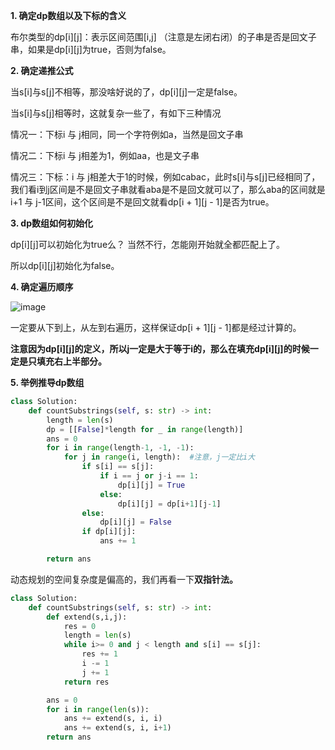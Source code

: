 **1. 确定dp数组以及下标的含义**

布尔类型的dp[i][j]：表示区间范围[i,j] （注意是左闭右闭）的子串是否是回文子串，如果是dp[i][j]为true，否则为false。

**2. 确定递推公式**

当s[i]与s[j]不相等，那没啥好说的了，dp[i][j]一定是false。

当s[i]与s[j]相等时，这就复杂一些了，有如下三种情况

情况一：下标i 与 j相同，同一个字符例如a，当然是回文子串

情况二：下标i 与 j相差为1，例如aa，也是文子串

情况三：下标：i 与 j相差大于1的时候，例如cabac，此时s[i]与s[j]已经相同了，我们看i到j区间是不是回文子串就看aba是不是回文就可以了，那么aba的区间就是 i+1 与 j-1区间，这个区间是不是回文就看dp[i + 1][j - 1]是否为true。

**3. dp数组如何初始化**

dp[i][j]可以初始化为true么？ 当然不行，怎能刚开始就全都匹配上了。

所以dp[i][j]初始化为false。

**4. 确定遍历顺序**

![image](https://user-images.githubusercontent.com/62086490/154923559-80b362b9-892a-4f84-b527-0ac50f48eb02.png)

一定要从下到上，从左到右遍历，这样保证dp[i + 1][j - 1]都是经过计算的。

**注意因为dp[i][j]的定义，所以j一定是大于等于i的，那么在填充dp[i][j]的时候一定是只填充右上半部分。**

**5. 举例推导dp数组**

```python
class Solution:
    def countSubstrings(self, s: str) -> int:
        length = len(s)
        dp = [[False]*length for _ in range(length)]
        ans = 0
        for i in range(length-1, -1, -1):
            for j in range(i, length):  #注意，j一定比i大
                if s[i] == s[j]:
                    if i == j or j-i == 1: 
                        dp[i][j] = True
                    else:
                        dp[i][j] = dp[i+1][j-1]
                else:
                    dp[i][j] = False
                if dp[i][j]:
                    ans += 1

        return ans
```

动态规划的空间复杂度是偏高的，我们再看一下**双指针法。**

```python
class Solution:
    def countSubstrings(self, s: str) -> int:
        def extend(s,i,j):
            res = 0
            length = len(s)
            while i>= 0 and j < length and s[i] == s[j]:
                res += 1
                i -= 1
                j += 1
            return res

        ans = 0
        for i in range(len(s)):
            ans += extend(s, i, i)
            ans += extend(s, i, i+1)
        return ans
```
